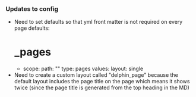 ### Updates to config
- Need to set defaults so that yml front matter is not required on every page
    defaults:
    # _pages
    - scope:
        path: ""
        type: pages
        values:
        layout: single
- Need to create a custom layout called "delphin_page" because the default layout includes the page title on the page which means it shows twice (since the page title is generated from the top heading in the MD)